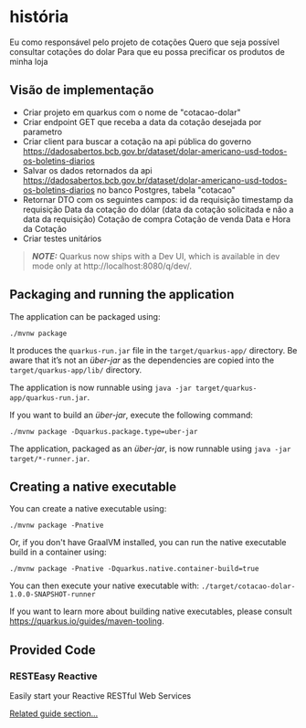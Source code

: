 # história

Eu como responsável pelo projeto de cotações
Quero que seja possível consultar cotações do dolar
Para que eu possa precificar os produtos de minha loja


## Visão de implementação

- Criar projeto em quarkus com o nome de "cotacao-dolar"
- Criar endpoint GET que receba a data da cotação desejada por parametro
- Criar client para buscar a cotação na api pública do governo https://dadosabertos.bcb.gov.br/dataset/dolar-americano-usd-todos-os-boletins-diarios
- Salvar os dados retornados da api https://dadosabertos.bcb.gov.br/dataset/dolar-americano-usd-todos-os-boletins-diarios no banco Postgres, tabela "cotacao"
- Retornar DTO com os seguintes campos:
    id da requisição
    timestamp da requisição
    Data da cotação do dólar (data da cotação solicitada e não a data da requisição)
    Cotação de compra
    Cotação de venda
    Data e Hora da Cotação
- Criar testes unitários

> **_NOTE:_**  Quarkus now ships with a Dev UI, which is available in dev mode only at http://localhost:8080/q/dev/.

## Packaging and running the application

The application can be packaged using:
```shell script
./mvnw package
```
It produces the `quarkus-run.jar` file in the `target/quarkus-app/` directory.
Be aware that it’s not an _über-jar_ as the dependencies are copied into the `target/quarkus-app/lib/` directory.

The application is now runnable using `java -jar target/quarkus-app/quarkus-run.jar`.

If you want to build an _über-jar_, execute the following command:
```shell script
./mvnw package -Dquarkus.package.type=uber-jar
```

The application, packaged as an _über-jar_, is now runnable using `java -jar target/*-runner.jar`.

## Creating a native executable

You can create a native executable using: 
```shell script
./mvnw package -Pnative
```

Or, if you don't have GraalVM installed, you can run the native executable build in a container using: 
```shell script
./mvnw package -Pnative -Dquarkus.native.container-build=true
```

You can then execute your native executable with: `./target/cotacao-dolar-1.0.0-SNAPSHOT-runner`

If you want to learn more about building native executables, please consult https://quarkus.io/guides/maven-tooling.

## Provided Code

### RESTEasy Reactive

Easily start your Reactive RESTful Web Services

[Related guide section...](https://quarkus.io/guides/getting-started-reactive#reactive-jax-rs-resources)
